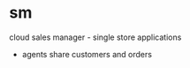 # sm
cloud sales manager - single store applications

- agents share customers and orders

<ul class="list-group">

</ul>
